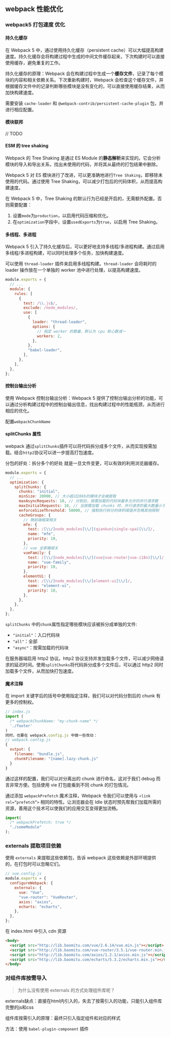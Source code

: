 ## webpack 性能优化

### webpack5 打包速度 优化

#### 持久化缓存

在 Webpack 5 中，通过使用持久化缓存（persistent cache）可以大幅提高构建速度。持久化缓存会将构建过程中生成的中间文件缓存起来，下次构建时可以直接使用缓存，避免重复的工作。

持久化缓存的原理：Webpack 会在构建过程中生成一个**缓存文件**，记录了每个模块的内容和相关依赖关系。下次重新构建时，Webpack 会检查这个缓存文件，并根据缓存文件中的记录判断哪些模块是没有变化的，可以直接使用缓存结果，从而加快构建速度。

需要安装 `cache-loader` 和 `@webpack-contrib/persistent-cache-plugin` 包，并进行相应配置。

#### 模块联邦

// TODO

#### ESM 的 tree shaking

Webpack 的 Tree Shaking 是通过 ES Module 的**静态解析**来实现的。它会分析模块的导入和导出关系，找出未使用的代码，并将其从最终的打包结果中删除。

Webpack 5 对 ES 模块进行了改进，可以更准确地进行`Tree Shaking`，即移除未使用的代码。通过使用 Tree Shaking，可以减少打包后的代码体积，从而提高构建速度。

在 Webpack 5 中，Tree Shaking 的默认行为已经是开启的，无需额外配置。否则需要配置：

1. 设置`mode`为`production`，以启用代码压缩和优化。
2. 在`optimization`字段中，设置`usedExports`为`true`，以启用 Tree Shaking。

#### 多线程、多进程

Webpack 5 引入了持久化缓存后，可以更好地支持多线程/多进程构建。通过启用多线程/多进程构建，可以同时处理多个任务，加快构建速度。

可以使用 `thread-loader` 插件来启用多线程构建。`thread-loader` 会将耗时的 loader 操作放在一个单独的 worker 池中进行处理，以提高构建速度。

```js
module.exports = {
  // ...
  module: {
    rules: [
      {
        test: /\\.js$/,
        exclude: /node_modules/,
        use: [
          {
            loader: "thread-loader",
            options: {
              // 指定 worker 的数量，默认为 cpu 核心数减一
              workers: 2,
            },
          },
          "babel-loader",
        ],
      },
    ],
  },
};
```

#### 控制台输出分析

使用 Webpack 控制台输出分析：Webpack 5 提供了控制台输出分析的功能，可以通过分析构建过程中的控制台输出信息，找出构建过程中的性能瓶颈，从而进行相应的优化。

配置`webpackChunkName`

#### splitChunks 属性

webpack 通过`splitChunks`插件可以将代码拆分成多个文件，从而实现按需加载。结合`http2`协议可以进一步提高打包速度。

分包的好处：拆分多个的好处 就是一旦文件变更，可以有效的利用浏览器缓存。

```js
module.exports = {
  // ...
  optimization: {
    splitChunks: {
      chunks: "initial",
      minSize: 20000, // 大小超过20kb的模块才会被提取
      maxAsyncRequests: 10, // 分割后，按需加载的代码块最多允许的并行请求数
      maxInitialRequests: 10, // 当按需加载 chunks 时，并行请求的最大数量小于或等于 10
      enforceSizeThreshold: 50000, // 强制执行拆分的体积阈值并忽略其他限制
      cacheGroups: {
        // 微前端框架相关
        mfe: {
          test: /[\\/]node_modules[\\/](qiankun|single-spa)[\\/]/,
          name: "mfe",
          priority: 10,
        },
        // vue 全家桶相关
        vueFamily: {
          test: /[\\/]node_modules[\\/](vue|vue-router|vue-i18n)[\\/]/,
          name: "vue-family",
          priority: 10,
        },
        elementUi: {
          test: /[\\/]node_modules[\\/]element-ui[\\/]/,
          name: "element-ui",
          priority: 10,
        },
      },
    },
  },
};
```

`splitChunks` 中的`chunk`属性指定哪些模块应该被拆分成单独的文件:

- `"initial"`：入口代码块
- `"all"`：全部
- `"async"`：按需加载的代码块

在服务器端启用 http2 协议。http2 协议支持并发加载多个文件，可以减少网络请求的延迟时间。使用`splitChunks`将代码拆分成多个文件后，可以通过 http2 同时加载多个文件，从而加快打包速度。

#### 魔术注释

在 import 关键字后的括号中使用指定注释，我们可以对代码分割后的 chunk 有更多的控制权。

```js
// index.js
import (
  /* webpackChunkName: "my-chunk-name" */
  './footer'
)
同时，也要在 webpack.config.js 中做一些改动：
// webpack.config.js
{
  output: {
    filename: "bundle.js",
    chunkFilename: "[name].lazy-chunk.js"
  }
}
```

通过这样的配置，我们可以对分离出的 chunk 进行命名，这对于我们 debug 而言非常方便。包括使用 vie 打包能看到不同 chunk 的打包情况。

通过添加 `webpackPrefetch` 魔术注释，Webpack 令我们可以使用与 `<link rel=“prefetch”>` 相同的特性。让浏览器会在 Idle 状态时预先帮我们加载所需的资源，善用这个技术可以使我们的应用交互变得更加流畅。

```js
import(
  /* webpackPrefetch: true */
  "./someModule"
);
```

### externals 提取项目依赖

使用 `externals` 来提取这些依赖包，告诉 webpack 这些依赖是外部环境提供的，在打包时可以忽略它们。

```js
// vue.config.js
module.exports = {
  configureWebpack: {
    externals: {
      vue: "Vue",
      "vue-router": "VueRouter",
      axios: "axios",
      echarts: "echarts",
    },
  },
};
```

在 index.html 中引入 cdn 资源

```html
<body>
  <script src="http://lib.baomitu.com/vue/2.6.14/vue.min.js"></script>
  <script src="http://lib.baomitu.com/vue-router/3.5.1/vue-router.min.js"></script>
  <script src="http://lib.baomitu.com/axios/1.2.1/axios.min.js"></script>
  <script src="http://lib.baomitu.com/echarts/5.3.2/echarts.min.js"></script>
</body>
```

### 对组件库按需导入

> 为什么没有使用 externals 的方式处理组件库呢？

externals缺点：直接在html内引入的，失去了按需引入的功能，只能引入组件库完整的js和css

组件库按需引入的原理：最终只引入指定组件和对应的样式

方法：使用 `babel-plugin-component` 插件

